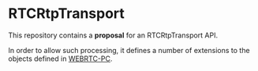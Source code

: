 # RTCRtpTransport

This repository contains a **proposal** for an RTCRtpTransport API.

In order to allow such processing, it defines a number of extensions
to the objects defined in [WEBRTC-PC](https://w3c.github.io/webrtc-pc/).


